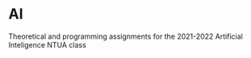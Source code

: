 # AI </br>
Theoretical and programming assignments for the 2021-2022 Artificial Inteligence NTUA class

